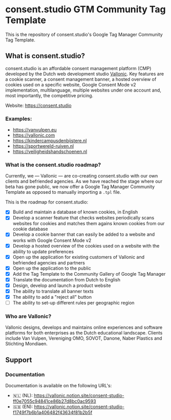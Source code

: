 # consent.studio GTM Community Tag Template
This is the repository of consent.studio's Google Tag Manager Community Tag Template.

## What is consent.studio?
consent.studio is an affordable consent management platform (CMP) developed by the Dutch web development studio [Vallonic](https://vallonic.com). Key features are a cookie scanner, a consent management banner, a hosted overview of cookies used on a specific website, Google Consent Mode v2 implementation, multilanguage, multiple websites under one account and, most importantly, the competitive pricing.

Website: https://consent.studio

### Examples:
* https://vanvulpen.eu
* https://vallonic.com
* https://kindercampusdenbijstere.nl
* https://sportwereld-ruiven.nl
* https://veiligheidshandschoenen.nl

### What is the consent.studio roadmap?
Currently, we — Vallonic — are co-creating consent.studio with our own clients and befriended agencies. As we have reached the stage where our beta has gone public, we now offer a Google Tag Manager Community Template as opposed to manually importing a `.tpl` file.

This is the roadmap for consent.studio:

- [x] Build and maintain a database of known cookies, in English
- [x] Develop a scanner feature that checks websites periodically scans websites for cookies and matches them agains known cookies from our cookie database
- [x] Develop a cookie banner that can easily be added to a website and works with Google Consent Mode v2
- [x] Develop a hosted overview of the cookies used on a website with the ability to update preferences
- [x] Open up the application for existing customers of Vallonic and befriended agencies and partners
- [x] Open up the application to the public
- [x] Add the Tag Template to the Community Gallery of Google Tag Manager
- [x] Translate the documentation from Dutch to English
- [x] Design, develop and launch a product website
- [x] The ability to translate all banner texts
- [x] The ability to add a "reject all" button
- [ ] The ability to set-up different rules per geographic region

### Who are Vallonic?
Vallonic designs, develops and maintains online experiences and software platforms for both enterprises as the Dutch educational landscape.
Clients include Van Vulpen, Vereniging OMO, SOVOT, Danone, Naber Plastics and Stichting Mondiaen.

## Support
### Documentation
Documentation is available on the following URL's:
* 🇳🇱 (NL): https://vallonic.notion.site/consent-studio-ff0e7055c94841ce86b27d8bc0ac9593
* 🇬🇧 (EN): https://vallonic.notion.site/consent-studio-f1749f7b6b1a406482f43634f81b2b5f
